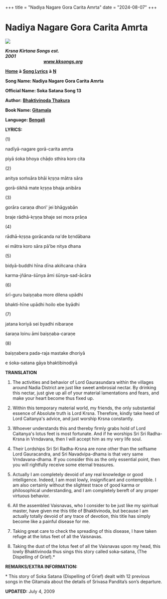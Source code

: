 +++
title = "Nadiya Nagare Gora Carita Amrta"
date = "2024-08-07"
+++

# Nadiya Nagare Gora Carita Amrta
**[![](http://kksongs.org/image_files/image002.jpg)](http://kksongs.org/)**

**_Krsna_** **_Kirtana Songs est. 2001_**                                                                                                                                                      **_www.kksongs.org_**

**[Home](http://kksongs.org/)** **à** **[Song Lyrics](http://kksongs.org/lyrics.html)** **à** **[N](http://kksongs.org/songs/song_n.html)**

**Song Name: Nadiya Nagare Gora Carita Amrta**

**Official Name: Soka Satana Song 13**

**Author:** [**Bhaktivinoda** **Thakura**](http://kksongs.org/authors/list/bhaktivinoda.html)

**Book Name: [Gitamala](http://kksongs.org/authors/gitamala.html)**

**Language: [Bengali](http://kksongs.org/language/list/bengali.html)**

**LYRICS:**

(1)

nadīyā-nagare gorā-carita amṛta

piyā śoka bhoya chāḍo sthira koro cita

(2)

anitya soḿsāra bhāi kṛṣṇa mātra sāra

gorā-śikhā mate kṛṣṇa bhaja anibāra

(3)

gorāra caraṇa dhori' jei bhāgyabān

braje rādhā-kṛṣṇa bhaje sei mora prāṇa

(4)

rādhā-kṛṣṇa gorācanda na'de bṛndābana

ei mātra koro sāra pā'be nitya dhana

(5)

bidyā-buddhi hīna dīna akiñcana chāra

karma-jñāna-śūnya āmi śūnya-sad-ācāra

(6)

śrī\-guru baiṣṇaba more dilena upādhi

bhakti-hīne upādhi hoilo ebe byādhi

(7)

jatana koriyā sei byadhi nibaraṇe

śaraṇa loinu āmi baiṣṇaba-caraṇe

(8)

baiṣṇabera pada\-raja mastake dhoriyā

e śoka-satana gāya bhaktibinodiyā

**TRANSLATION**

1) The activities and behavior of Lord Gaurasundara within the villages around Nadia District are just like sweet ambrosial nectar. By drinking this nectar, just give up all of your material lamentations and fears, and make your heart become thus fixed up.

2) Within this temporary material world, my friends, the only substantial essence of Absolute truth is Lord Krsna. Therefore, kindly take heed of Lord Caitanya's advice, and just worship Krsna constantly.

3) Whoever understands this and thereby firmly grabs hold of Lord Caitanya's lotus feet is most fortunate. And if he worships Sri Sri Radha-Krsna in Vrndavana, then I will accept him as my very life soul.

4) Their Lordships Sri Sri Radha-Krsna are none other than the selfsame Lord Gauracandra, and Sri Navadvipa-dhama is that very same Vrndavana-dhama. If you consider this as the only essential point, then you will rightfully receive some eternal treasures.

5) Actually I am completely devoid of any real knowledge or good intelligence. Indeed, I am most lowly, insignificant and contemptible. I am also certainly without the slightest trace of good karma or philosophical understanding, and I am completely bereft of any proper virtuous behavior.

6) All the assembled Vaisnavas, who I consider to be just like my spiritual master, have given me this title of Bhaktivinoda, but because I am actually totally devoid of any trace of devotion, this title has simply become like a painful disease for me.

7) Taking great care to check the spreading of this disease, I have taken refuge at the lotus feet of all the Vaisnavas.

8) Taking the dust of the lotus feet of all the Vaisnavas upon my head, this lowly Bhaktivinoda thus sings this story called soka-satana, (The Dispelling of Grief).\*

**REMARKS/EXTRA INFORMATION:**

\* This story of Soka Satana (Dispelling of Grief) dealt with 12 previous songs in the Gitamala about the details of Srivasa Pandita’s son’s departure.

**UPDATED:** July 4, 2009
